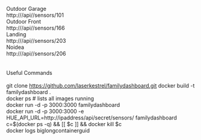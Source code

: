 Outdoor Garage<BR>
http://<BRIDGEIP>/api/<APIKEY>/sensors/101<BR>
Outdoor Front<BR>
http://<BRIDGEIP>/api/<APIKEY>/sensors/166<BR>
Landing<BR>
http://<BRIDGEIP>/api/<APIKEY>/sensors/203<BR>
Noidea<BR>
http://<BRIDGEIP>/api/<APIKEY>/sensors/206<BR>
<BR><BR>
Useful Commands<BR><BR>
git clone https://github.com/laserkestrel/familydashboard.git
docker build -t familydashboard . <BR>
docker ps # lists all images running<BR>
docker run -d -p 3000:3000 familydashboard<BR>
docker run -d -p 3000:3000 -e HUE_API_URL=http://ipaddress/api/secret/sensors/ familydashboard<BR>
c=$(docker ps -q) && [[ $c ]] && docker kill $c<BR>
docker logs biglongcontainerguid<BR>